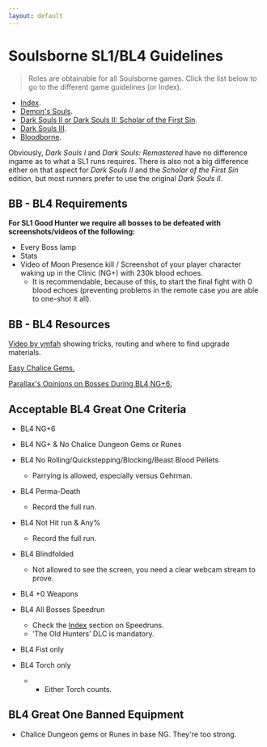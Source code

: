 ```yaml
---
layout: default
---
```


# Soulsborne SL1/BL4 Guidelines
> Roles are obtainable for all Soulsborne games. Click the list below to go to the different game guidelines (or Index).

 * [Index](./index.md).
 * [Demon's Souls](./des.md).
 * [Dark Souls II or Dark Souls II: Scholar of the First Sin](./ds2.md).
 * [Dark Souls III](./ds3.md).
 * [Bloodborne](./bb.md).
 
Obviously, _Dark Souls I_ and _Dark Souls: Remastered_ have no difference ingame as to what a SL1 runs requires. There is also not a big difference either on that aspect for _Dark Souls II_ and the _Scholar of the First Sin_ edition, but most runners prefer to use the original _Dark Souls II_.

## BB - BL4 Requirements

**For SL1 Good Hunter we require all bosses to be defeated with screenshots/videos of the following:**

* Every Boss lamp
* Stats
* Video of Moon Presence kill / Screenshot of your player character waking up in the Clinic (NG+) with 230k blood echoes.
  - It is recommendable, because of this, to start the final fight with 0 blood echoes (preventing problems in the remote case you are able to one-shot it all).

## BB - BL4 Resources

[Video by ymfah](https://www.youtube.com/watch?v=AzFks3VhU3A) showing tricks, routing and where to find upgrade materials.

[Easy Chalice Gems.](https://drive.google.com/file/d/1ffQccio5iZzxVDJxdCoSKO4FfMqhSmOo/view)

[Parallax's Opinions on Bosses During BL4 NG+6:](https://www.reddit.com/r/bloodborne/comments/6xw068/every_boss_in_the_game_beaten_at_level_4_in_new/)

## Acceptable BL4 Great One Criteria

- BL4 NG+6

- BL4 NG+ & No Chalice Dungeon Gems or Runes

- BL4 No Rolling/Quickstepping/Blocking/Beast Blood Pellets
  - Parrying is allowed, especially versus Gehrman.

- BL4 Perma-Death
  - Record the full run.
  
- BL4 Not Hit run & Any%
  - Record the full run.

- BL4 Blindfolded
  -  Not allowed to see the screen, you need a clear webcam stream to prove.
  
- BL4 +0 Weapons

- BL4 All Bosses Speedrun
  - Check the [Index](./index.md) section on Speedruns.
  - ‘The Old Hunters’ DLC is mandatory.
  
- BL4 Fist only

- BL4 Torch only
  - - Either Torch counts.
  
## BL4 Great One Banned Equipment

* Chalice Dungeon gems or Runes in base NG. They're too strong.
